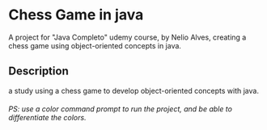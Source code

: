 # Chess Game in java
A project for "Java Completo" udemy course, by Nelio Alves, creating a chess game using object-oriented concepts in java.

## Description
a study using a chess game to develop object-oriented concepts with java.

###### PS: use a color command prompt to run the project, and be able to differentiate the colors.
